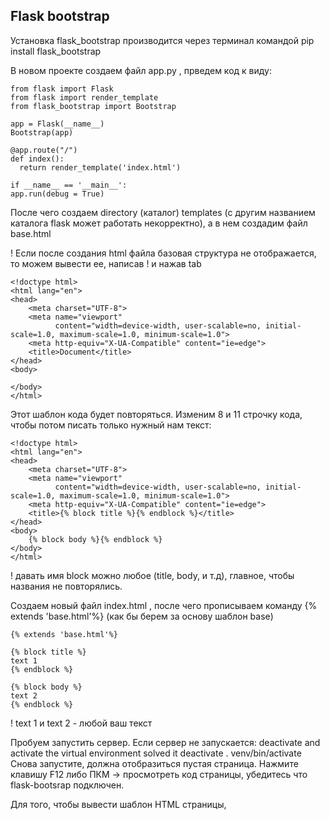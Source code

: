 ## Flask bootstrap

Установка flask_bootstrap производится через терминал командой pip install flask_bootstrap
 
В новом проекте создаем файл app.py , прведем код к виду:
```
from flask import Flask
from flask import render_template
from flask_bootstrap import Bootstrap

app = Flask(__name__)
Bootstrap(app)

@app.route("/")
def index():
  return render_template('index.html')
  
if __name__ == '__main__':
app.run(debug = True)
```
 
После чего создаем directory (каталог) templates (с другим названием каталога flask может работать некорректно), а в нем создадим файл base.html

 ! Если после создания html файла базовая структура не отображается, то можем вывести ее, написав ! и нажав tab
```
<!doctype html>
<html lang="en">
<head>
    <meta charset="UTF-8">
    <meta name="viewport"
          content="width=device-width, user-scalable=no, initial-scale=1.0, maximum-scale=1.0, minimum-scale=1.0">
    <meta http-equiv="X-UA-Compatible" content="ie=edge">
    <title>Document</title>
</head>
<body>

</body>
</html>
```
Этот шаблон кода будет повторяться. Изменим 8 и 11 строчку кода, чтобы потом писать только нужный нам текст:
```
<!doctype html>
<html lang="en">
<head>
    <meta charset="UTF-8">
    <meta name="viewport"
          content="width=device-width, user-scalable=no, initial-scale=1.0, maximum-scale=1.0, minimum-scale=1.0">
    <meta http-equiv="X-UA-Compatible" content="ie=edge">
    <title>{% block title %}{% endblock %}</title>
</head>
<body>
    {% block body %}{% endblock %}
</body>
</html>
```
 ! давать имя block можно любое (title, body, и т.д), главное, чтобы названия не повторялись.
 
Создаем новый файл index.html , после чего прописываем команду {% extends 'base.html'%} (как бы берем за основу шаблон base)
```
{% extends 'base.html'%}

{% block title %}
text 1
{% endblock %}

{% block body %}
text 2
{% endblock %}
```
 ! text 1 и text 2 - любой ваш текст
 
Пробуем запустить сервер. Если сервер не запускается:
deactivate and activate the virtual environment solved it
deactivate . venv/bin/activate
Снова запустите, должна отобразиться пустая страница. Нажмите клавишу F12 либо ПКМ -> просмотреть код страницы, убедитесь что flask-bootsrap подключен.

Для того, чтобы вывести шаблон HTML страницы, 
